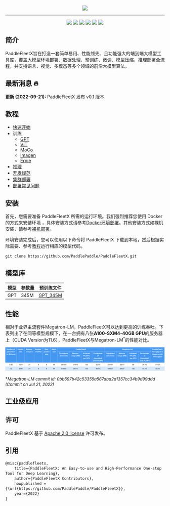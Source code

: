 <p align="center">
  <img src="./paddlefleetx-logo.png" align="middle"  width="500" />
</p>

------------------------------------------------------------------------------------------

<p align="center">
    <a href="./LICENSE"><img src="https://img.shields.io/badge/license-Apache%202-dfd.svg"></a>
    <a href="https://github.com/PaddlePaddle/PaddleFleetX/releases"><img src="https://img.shields.io/github/v/release/PaddlePaddle/PaddleFleetX?color=ffa"></a>
    <a href=""><img src="https://img.shields.io/badge/python-3.7+-aff.svg"></a>
    <a href="https://github.com/PaddlePaddle/PaddleFleetX/graphs/contributors"><img src="https://img.shields.io/github/contributors/PaddlePaddle/PaddleFleetX?color=9ea"></a>
    <a href="https://github.com/PaddlePaddle/PaddleFleetX/issues"><img src="https://img.shields.io/github/issues/PaddlePaddle/PaddleFleetX?color=9cc"></a>
    <a href="https://github.com/PaddlePaddle/PaddleFleetX/stargazers"><img src="https://img.shields.io/github/stars/PaddlePaddle/PaddleFleetX?color=ccf"></a>
</p>

## 简介

PaddleFleetX旨在打造一套简单易用、性能领先、且功能强大的端到端大模型工具库，覆盖大模型环境部署、数据处理、预训练、微调、模型压缩、推理部署全流程，并支持语言、视觉、多模态等多个领域的前沿大模型算法。


## 最新消息 🔥

**更新 (2022-09-21):** PaddleFleetX 发布 v0.1 版本.

## 教程

* [快速开始](./docs/quick_start.md)
* 训练
  * [GPT](projects/gpt/docs/README.md)
  * [VIT](projects/vit/)
  * [MoCo](projects/moco/)
  * [Imagen](projects/imagen/)
  * [Ernie](projects/ernie/)
* [推理](./docs/inference.md)
* [开发规范](./docs/standard.md)
* [集群部署](./docs/cluster_deployment.md)
* [部署常见问题](./docs/deployment_faq.md)


## 安装

首先，您需要准备 PaddleFleetX 所需的运行环境。我们强烈推荐您使用 Docker 的方式来安装环境 ，具体安装方式请参考[Docker环境部署](docs/quick_start.md#11-docker-环境部署)。其他安装方式如裸机安装，请参考[裸机部署](docs/quick_start.md#12-裸机部署)。

环境安装完成后，您可以使用以下命令将 PaddleFleetX 下载到本地，然后根据实际需要、参考[教程](#教程)运行相应的模型代码。

```shell
git clone https://github.com/PaddlePaddle/PaddleFleetX.git
```


## 模型库

| **模型** | **参数量** | **预训练文件** |
|---------|-----------|---------------|
| GPT | 345M |  [GPT_345M](https://paddlefleetx.bj.bcebos.com/model/nlp/gpt/GPT_345M.tar.gz)  |

## 性能

相对于业界主流套件Megatron-LM，PaddleFleetX可以达到更高的训练吞吐。下表列出了在同等模型规模下，在一台拥有八张**A100-SXM4-40GB GPU**的服务器上（CUDA Version为11.6），PaddleFleetX与Megatron-LM<sup>*</sup>的性能对比。

<img src="./docs/images/throughput_compare.png">

*<font size=2>*Megatron-LM commit id: 0bb597b42c53355a567aba2a1357cc34b9d99ddd (Commit on Jul 21, 2022)</font>*


## 工业级应用



## 许可
PaddleFleetX 基于 [Apache 2.0 license](./LICENSE) 许可发布。


## 引用

```
@misc{paddlefleetx,
    title={PaddleFleetX: An Easy-to-use and High-Performance One-stop Tool for Deep Learning},
    author={PaddleFleetX Contributors},
    howpublished = {\url{https://github.com/PaddlePaddle/PaddleFleetX}},
    year={2022}
}
```
